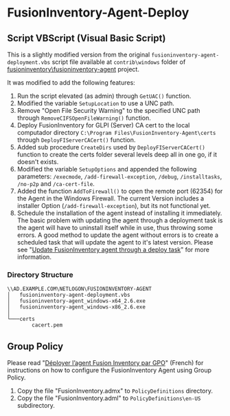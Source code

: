 # FusionInventory-Agent-Deploy

## Script VBScript (Visual Basic Script)

This is a slightly modified version from the original ``fusioninventory-agent-deployment.vbs`` script file available at ``contrib\windows`` folder of [fusioninventory\fusioninventory-agent](https://github.com/fusioninventory/fusioninventory-agent) project.

It was modified to add the following features:

1. Run the script elevated (as admin) through ``GetUAC()`` function.
1. Modified the variable ``SetupLocation`` to use a UNC path.
1. Remove "Open File Security Warning" to the specified UNC path through ``RemoveCIFSOpenFileWarning()`` function.
1. Deploy FusionInventory for GLPI (Server) CA cert to the local computador directory ``C:\Program Files\FusionInventory-Agent\certs`` through ``DeployFIServerCACert()`` function.
1. Added sub procedure ``CreateDirs`` used by ``DeployFIServerCACert()`` function to create the certs folder several levels deep all in one go, if it doesn't exists.
1. Modified the variable ``SetupOptions`` and appended the following parameters: ``/execmode``, ``/add-firewall-exception``, ``/debug``, ``/installtasks``, ``/no-p2p`` and ``/ca-cert-file``.
1. Added the function ``AddToFirewall()`` to open the remote port (62354) for the Agent in the Windows Firewall. The current Version includes a installer Option (``/add-firewall-exception``), but its not functional yet.
1. Schedule the installation of the agent instead of installing it immediately. The basic problem with updating the agent through a deployment task is the agent will have to uninstall itself while in use, thus throwing some errors. A good method to update the agent without errors is to create a scheduled task that will update the agent to it's latest version. Please see "[Update FusionInventory agent through a deploy task](http://fusioninventory.org/documentation/tasks/updateagentwithdeploytask.html)" for more information.

### Directory Structure

```
\\AD.EXAMPLE.COM\NETLOGON\FUSIONINVENTORY-AGENT
│   fusioninventory-agent-deployment.vbs
│   fusioninventory-agent_windows-x64_2.6.exe
│   fusioninventory-agent_windows-x86_2.6.exe
│
└───certs
        cacert.pem
```

## Group Policy

Please read "[Déployer l’agent Fusion Inventory par GPO](https://www.it-connect.fr/deployer-lagent-fusion-inventory-par-gpo/)" (French) for instructions on how to configure the FusionInventory Agent using Group Policy.

1. Copy the file "FusionInventory.admx" to ``PolicyDefinitions`` directory.
1. Copy the file "FusionInventory.adml" to ``PolicyDefinitions\en-US`` subdirectory.
